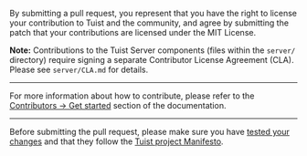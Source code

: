 By submitting a pull request, you represent that you have the right to license your contribution to Tuist and the community, and agree by submitting the patch that your contributions are licensed under the MIT License.

**Note:** Contributions to the Tuist Server components (files within the `server/` directory) require signing a separate Contributor License Agreement (CLA). Please see `server/CLA.md` for details.

---

For more information about how to contribute, please refer to the [Contributors -> Get started](https://docs.tuist.io/documentation/tuist/get-started-as-contributor) section of the documentation.

---

Before submitting the pull request, please make sure you have [tested your changes](https://docs.old.tuist.io/contributors/testing-strategy/) and that they follow the [Tuist project Manifesto](https://docs.tuist.io/documentation/tuist/manifesto).
